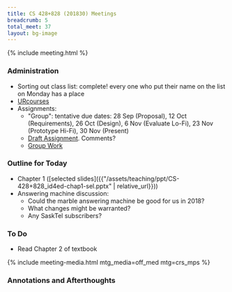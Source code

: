 ```yaml
---
title: CS 428+828 (201830) Meetings
breadcrumb: 5
total_meet: 37
layout: bg-image
---
```

{% include meeting.html %}

### Administration

* Sorting out class list: complete! every one who put their name on the list on Monday has a place
* [URcourses](https://urcourses.uregina.ca/course/view.php?id=2084)
* Assignments:
  * "Group": tentative due dates: 28 Sep (Proposal), 12 Oct (Requirements), 26 Oct (Design), 6 Nov (Evaluate Lo-Fi), 23 Nov (Prototype Hi-Fi), 30 Nov (Present)
  * [Draft Assignment](../../assignments/i-or-g/01-proposal.html). Comments?
  * [Group Work](../../../groupwork.html)

### Outline for Today

* Chapter 1 ([selected slides]({{"/assets/teaching/ppt/CS-428+828_id4ed-chap1-sel.pptx" | relative_url}}))
* Answering machine discussion:
  * Could the marble answering machine be good for us in 2018?
  * What changes might be warranted?
  * Any SaskTel subscribers?

### To Do

* Read Chapter 2 of textbook

{% include meeting-media.html mtg_media=off_med mtg=crs_mps %}

### Annotations and Afterthoughts
